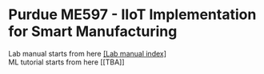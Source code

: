 # Purdue ME597 - IIoT Implementation for Smart Manufacturing
Lab manual starts from here [[Lab manual index]](https://colab.research.google.com/github/Eunseob/purdue_me597/blob/main/index.ipynb)\
ML tutorial starts from here [[TBA]]